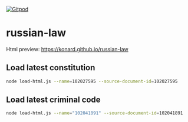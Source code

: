 [![Gitpod](https://img.shields.io/badge/Gitpod-ready--to--code-blue?logo=gitpod)](https://gitpod.io/#https://github.com/deep-foundation/russian-laws)

# russian-law

Html preview: https://konard.github.io/russian-law

## Load latest constitution
```sh
node load-html.js --name=102027595 --source-document-id=102027595
```

## Load latest criminal code
```sh
node load-html.js --name="102041891" --source-document-id=102041891
```
